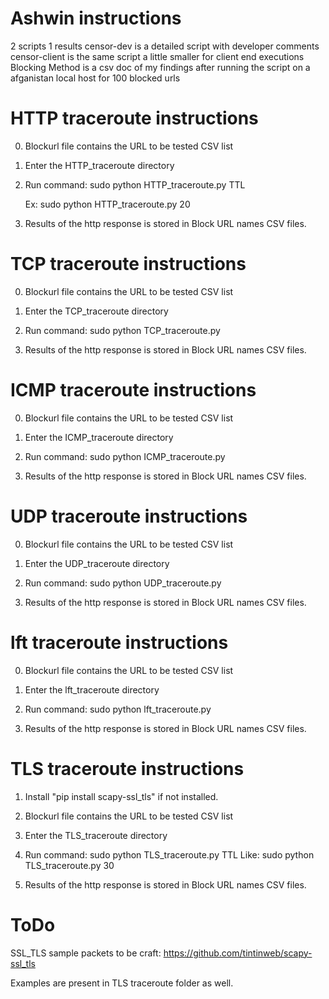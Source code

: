 # Ashwin instructions

2 scripts 1 results
censor-dev is a detailed script with developer comments
censor-client is the same script a little smaller for client end executions
Blocking Method is a csv doc of my findings after running the script on a afganistan local host for 100 blocked urls


# HTTP traceroute instructions

0. Blockurl file contains the URL to be tested CSV list
1. Enter the HTTP_traceroute directory
2. Run command:
	sudo python HTTP_traceroute.py TTL

	Ex: sudo python HTTP_traceroute.py 20

3. Results of the http response is stored in Block URL names CSV files.

# TCP traceroute instructions

0. Blockurl file contains the URL to be tested CSV list
1. Enter the TCP_traceroute directory
2. Run command:
	sudo python TCP_traceroute.py

3. Results of the http response is stored in Block URL names CSV files.


# ICMP traceroute instructions

0. Blockurl file contains the URL to be tested CSV list
1. Enter the ICMP_traceroute directory
2. Run command:
	sudo python ICMP_traceroute.py

3. Results of the http response is stored in Block URL names CSV files.

# UDP traceroute instructions

0. Blockurl file contains the URL to be tested CSV list
1. Enter the UDP_traceroute directory
2. Run command:
	sudo python UDP_traceroute.py

3. Results of the http response is stored in Block URL names CSV files.

# lft traceroute instructions

0. Blockurl file contains the URL to be tested CSV list
1. Enter the lft_traceroute directory
2. Run command:
	sudo python lft_traceroute.py

3. Results of the http response is stored in Block URL names CSV files.



# TLS traceroute instructions
1. Install "pip install scapy-ssl_tls" if not installed.
2. Blockurl file contains the URL to be tested CSV list
3. Enter the TLS_traceroute directory
2. Run command:
	sudo python TLS_traceroute.py TTL
Like:   sudo python TLS_traceroute.py 30

5. Results of the http response is stored in Block URL names CSV files.

# ToDo
SSL_TLS sample packets to be craft:
https://github.com/tintinweb/scapy-ssl_tls

Examples are present in TLS traceroute folder as well.
